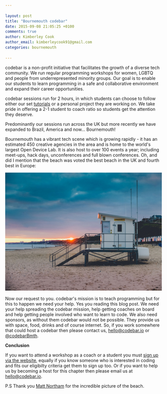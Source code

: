 ```yaml
---

layout: post
title: "Bournemouth codebar"
date: 2015-09-08 21:05:25 +0100
comments: true
author: Kimberley Cook
author_email: kimberleycook91@gmail.com
categories: bournemouth

---
```



codebar is a non-profit initiative that facilitates the growth of a diverse tech community. We run regular programming workshops for women, LGBTQ and people from underrepresented minority groups. Our goal is to enable our students to learn programming in a safe and collaborative environment and expand their career opportunities. 

codebar sessions run for 2 hours, in which students can choose to follow either our set [tutorials](http://tutorials.codebar.io/) or a personal project they are working on. We take pride in offering a 2-1 student to coach ratio so students get the attention they deserve.

Predominantly our sessions run across the UK but more recently we have expanded to Brazil, America and now... Bournemouth!  

Bournemouth has a vibrant tech scene which is growing rapidly - it has an estimated 450 creative agencies in the area and is home to the world's largest Open Device Lab. It is also host to over 100 events a year; including meet-ups, hack days, unconferences and full blown conferences. Oh, and did I mention that the beach was voted the best beach in the UK and fourth best in Europe:

[![Bournemouth beach](/images/bournemouth_beach.jpg)]()

Now our request to you. codebar's mission is to teach programming but for this to happen we need your help. Yes you reading this blog post. We need your help spreading the codebar mission, help getting coaches on board and help getting people involved who want to learn to code. We also need sponsors, as without them codebar would not be possible. They provide us with space, food, drinks and of course internet. So, if you work somewhere that could host a codebar then please contact us, [hello@codebar.io](mailto:hello@codebar.io) or [@codebarBmth](https://twitter.com/codebarBmth).

**Conclusion**

If you want to attend a workshop as a coach or a student you must [sign up via the website](http://codebar.io/member/new), equally if you know someone who is interested in coding and fits our eligibilty criteria get them to sign up too. Or if you want to help us by becoming a host for this chapter then please email us at [hello@codebar.io](mailto:hello@codebar.io).

P.S Thank you [Matt Northam](https://twitter.com/mattnortham) for the incredible picture of the beach.


